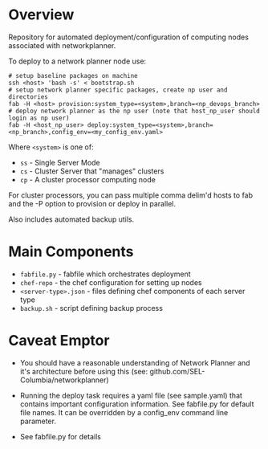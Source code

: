 Overview
========

Repository for automated deployment/configuration of computing nodes associated with networkplanner.

To deploy to a network planner node use:

    # setup baseline packages on machine
    ssh <host> 'bash -s' < bootstrap.sh
    # setup network planner specific packages, create np user and directories
    fab -H <host> provision:system_type=<system>,branch=<np_devops_branch>
    # deploy network planner as the np user (note that host_np_user should login as np user)
    fab -H <host_np_user> deploy:system_type=<system>,branch=<np_branch>,config_env=<my_config_env.yaml>

Where `<system>` is one of:
* `ss` - Single Server Mode
* `cs` - Cluster Server that "manages" clusters
* `cp` - A cluster processor computing node

For cluster processors, you can pass multiple comma delim'd hosts to fab and the -P option to provision or deploy in parallel.  

Also includes automated backup utils.  

Main Components
===============

* `fabfile.py` - fabfile which orchestrates deployment
* `chef-repo` - the chef configuration for setting up nodes
* `<server-type>.json` - files defining chef components of each server type
* `backup.sh` - script defining backup process

Caveat Emptor
=============

* You should have a reasonable understanding of Network Planner and it's architecture before using this (see:  github.com/SEL-Columbia/networkplanner)

* Running the deploy task requires a yaml file (see sample.yaml) that contains important configuration information.  See fabfile.py for default file names.  It can be overridden by a config_env command line parameter.  

* See fabfile.py for details
